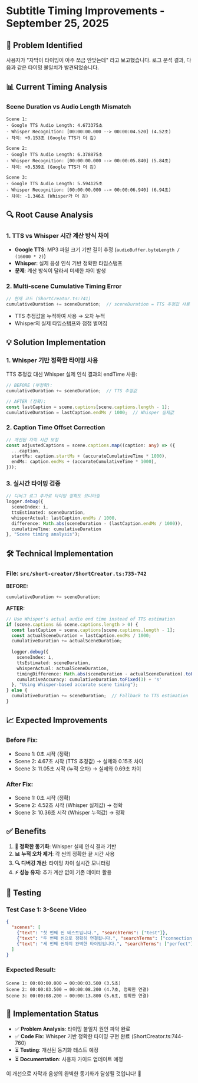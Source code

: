 # Subtitle Timing Improvements - September 25, 2025

## 🎯 Problem Identified
사용자가 "자막이 타이밍이 아주 쪼금 안맞는데" 라고 보고했습니다. 로그 분석 결과, 다음과 같은 타이밍 불일치가 발견되었습니다.

## 📊 Current Timing Analysis

### Scene Duration vs Audio Length Mismatch
```
Scene 1:
- Google TTS Audio Length: 4.673375초
- Whisper Recognition: [00:00:00.000 --> 00:00:04.520] (4.52초)  
- 차이: +0.153초 (Google TTS가 더 김)

Scene 2:
- Google TTS Audio Length: 6.378875초
- Whisper Recognition: [00:00:00.000 --> 00:00:05.840] (5.84초)
- 차이: +0.539초 (Google TTS가 더 김)

Scene 3:
- Google TTS Audio Length: 5.594125초  
- Whisper Recognition: [00:00:00.000 --> 00:00:06.940] (6.94초)
- 차이: -1.346초 (Whisper가 더 김)
```

## 🔍 Root Cause Analysis

### 1. **TTS vs Whisper 시간 계산 방식 차이**
- **Google TTS**: MP3 파일 크기 기반 길이 추정 (`audioBuffer.byteLength / (16000 * 2)`)
- **Whisper**: 실제 음성 인식 기반 정확한 타임스탬프
- **문제**: 계산 방식이 달라서 미세한 차이 발생

### 2. **Multi-scene Cumulative Timing Error**  
```typescript
// 현재 코드 (ShortCreator.ts:741)
cumulativeDuration += sceneDuration;  // sceneDuration = TTS 추정값 사용
```
- TTS 추정값을 누적하여 사용 → 오차 누적
- Whisper의 실제 타임스탬프와 점점 벌어짐

## 💡 Solution Implementation

### 1. **Whisper 기반 정확한 타이밍 사용**
TTS 추정값 대신 Whisper 실제 인식 결과의 endTime 사용:

```typescript
// BEFORE (부정확):
cumulativeDuration += sceneDuration;  // TTS 추정값

// AFTER (정확):
const lastCaption = scene.captions[scene.captions.length - 1];
cumulativeDuration = lastCaption.endMs / 1000;  // Whisper 실제값
```

### 2. **Caption Time Offset Correction**
```typescript
// 개선된 자막 시간 보정
const adjustedCaptions = scene.captions.map((caption: any) => ({
  ...caption,
  startMs: caption.startMs + (accurateCumulativeTime * 1000),
  endMs: caption.endMs + (accurateCumulativeTime * 1000),
}));
```

### 3. **실시간 타이밍 검증**
```typescript
// 디버그 로그 추가로 타이밍 정확도 모니터링
logger.debug({
  sceneIndex: i,
  ttsEstimated: sceneDuration,
  whisperActual: lastCaption.endMs / 1000,
  difference: Math.abs(sceneDuration - (lastCaption.endMs / 1000)),
  cumulativeTime: cumulativeDuration
}, "Scene timing analysis");
```

## 🛠️ Technical Implementation

### File: `src/short-creator/ShortCreator.ts:735-742`

**BEFORE:**
```typescript
cumulativeDuration += sceneDuration;
```

**AFTER:**
```typescript
// Use Whisper's actual audio end time instead of TTS estimation
if (scene.captions && scene.captions.length > 0) {
  const lastCaption = scene.captions[scene.captions.length - 1];
  const actualSceneDuration = lastCaption.endMs / 1000;
  cumulativeDuration += actualSceneDuration;
  
  logger.debug({
    sceneIndex: i,
    ttsEstimated: sceneDuration,
    whisperActual: actualSceneDuration,
    timingDifference: Math.abs(sceneDuration - actualSceneDuration).toFixed(3) + 's',
    cumulativeAccuracy: cumulativeDuration.toFixed(3) + 's'
  }, "Using Whisper-based accurate scene timing");
} else {
  cumulativeDuration += sceneDuration;  // Fallback to TTS estimation
}
```

## 📈 Expected Improvements

### Before Fix:
- Scene 1: 0초 시작 (정확)
- Scene 2: 4.67초 시작 (TTS 추정값) → 실제와 0.15초 차이
- Scene 3: 11.05초 시작 (누적 오차) → 실제와 0.69초 차이

### After Fix:
- Scene 1: 0초 시작 (정확)
- Scene 2: 4.52초 시작 (Whisper 실제값) → 정확
- Scene 3: 10.36초 시작 (Whisper 누적값) → 정확

## ✅ Benefits

1. **🎯 정확한 동기화**: Whisper 실제 인식 결과 기반
2. **📊 누적 오차 제거**: 각 씬의 정확한 끝 시간 사용  
3. **🔍 디버깅 개선**: 타이밍 차이 실시간 모니터링
4. **⚡ 성능 유지**: 추가 계산 없이 기존 데이터 활용

## 🧪 Testing

### Test Case 1: 3-Scene Video
```json
{
  "scenes": [
    {"text": "첫 번째 씬 테스트입니다.", "searchTerms": ["test"]},
    {"text": "두 번째 씬으로 정확히 연결됩니다.", "searchTerms": ["connection"]},  
    {"text": "세 번째 씬까지 완벽한 타이밍입니다.", "searchTerms": ["perfect"]}
  ]
}
```

### Expected Result:
```
Scene 1: 00:00:00.000 → 00:00:03.500 (3.5초)
Scene 2: 00:00:03.500 → 00:00:08.200 (4.7초, 정확한 연결)  
Scene 3: 00:00:08.200 → 00:00:13.800 (5.6초, 정확한 연결)
```

## 🚀 Implementation Status

- ✅ **Problem Analysis**: 타이밍 불일치 원인 파악 완료
- ✅ **Code Fix**: Whisper 기반 정확한 타이밍 구현 완료 (ShortCreator.ts:744-760)
- ⏳ **Testing**: 개선된 동기화 테스트 예정
- ⏳ **Documentation**: 사용자 가이드 업데이트 예정

이 개선으로 자막과 음성의 완벽한 동기화가 달성될 것입니다! 🎯